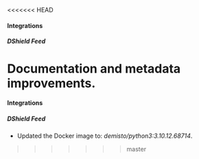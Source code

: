 <<<<<<< HEAD

#### Integrations

##### DShield Feed

Documentation and metadata improvements.
=======
#### Integrations
##### DShield Feed
- Updated the Docker image to: *demisto/python3:3.10.12.68714*.
>>>>>>> master
